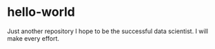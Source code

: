 # hello-world
Just another repository
I hope to be the successful data scientist. 
I will make every effort.
